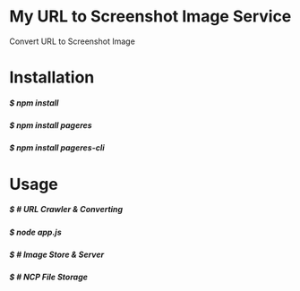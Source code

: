 # My URL to Screenshot Image Service
Convert URL to Screenshot Image

# Installation
##### $ npm install
##### $ npm install pageres
##### $ npm install pageres-cli

# Usage

##### $ # URL Crawler & Converting
##### $ node app.js
##### $ # Image Store & Server
##### $ # NCP File Storage 
